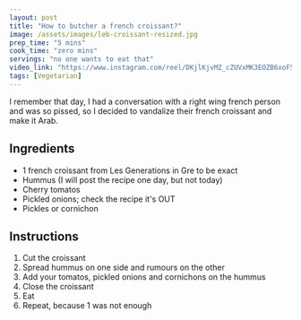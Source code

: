```yaml
---
layout: post
title: "How to butcher a french croissant?"
image: /assets/images/leb-croissant-resized.jpg
prep_time: "5 mins"
cook_time: "zero mins"
servings: "no one wants to eat that"
video_link: "https://www.instagram.com/reel/DKjlKjvMZ_cZUVxMK3EOZB6xoF5gDQKWD9YZvI0/?igsh=dmQwcHoxazhtd29t "
tags: [Vegetarian]
---
```


I remember that day, I had a conversation with a right wing french person and was so pissed, so I decided to vandalize their french croissant and make it Arab. 

## Ingredients

* 1 french croissant from Les Generations in Gre to be exact
* Hummus (I will post the recipe one day, but not today)
* Cherry tomatos
* Pickled onions; check the recipe it's OUT
* Pickles or cornichon

## Instructions

1. Cut the croissant
2. Spread hummus on one side and rumours on the other 
3. Add your tomatos, pickled onions and cornichons on the hummus
4. Close the croissant
5. Eat
6. Repeat, because 1 was not enough